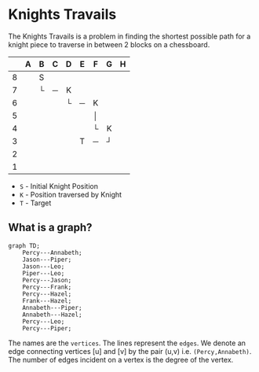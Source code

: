 # Knights Travails

The Knights Travails is a problem in finding the shortest possible path for a knight piece to traverse in between 2 blocks on a chessboard.

|     |  A  |  B  |  C  |  D  |  E  |  F  |  G  |   H |
| :-- | :-: | :-: | :-: | :-: | :-: | :-: | :-: | --: |
| 8   |     |  S  |     |     |     |     |     |     |
| 7   |     |  └  |  ─  |  K  |     |     |     |     |
| 6   |     |     |     |  └  |  ─  |  K  |     |     |
| 5   |     |     |     |     |     |  │  |     |     |
| 4   |     |     |     |     |     |  └  |  K  |     |
| 3   |     |     |     |     |  T  |  ─  |  ┘  |     |
| 2   |     |     |     |     |     |     |     |     |
| 1   |     |     |     |     |     |     |     |     |

- `S` - Initial Knight Position
- `K` - Position traversed by Knight
- `T` - Target

## What is a graph?

```mermaid
graph TD;
    Percy---Annabeth;
    Jason---Piper;
    Jason---Leo;
    Piper---Leo;
    Percy---Jason;
    Percy---Frank;
    Percy---Hazel;
    Frank---Hazel;
    Annabeth---Piper;
    Annabeth---Hazel;
    Percy---Leo;
    Percy---Piper;
```

The names are the `vertices`. The lines represent the `edges`. We denote an edge connecting vertices [u] and [v] by the pair (u,v) i.e. `(Percy,Annabeth)`. The number of edges incident on a vertex is the degree of the vertex.
